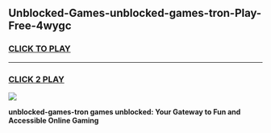 
## Unblocked-Games-unblocked-games-tron-Play-Free-4wygc
<h3>
<a href="https://premium76.site?title=unblocked-games-tron&ref=20A">CLICK TO PLAY</a></h3>
<hr>

<h3>
<a href="https://premium76.site?title=unblocked-games-tron&ref=20A">CLICK 2 PLAY</a>
  
</h3>

<a href="https://premium76.site?title=unblocked-games-tron&ref=20A"><img src="https://clearcache.store/games.png"></a>


**unblocked-games-tron games unblocked: Your Gateway to Fun and Accessible Online Gaming**
